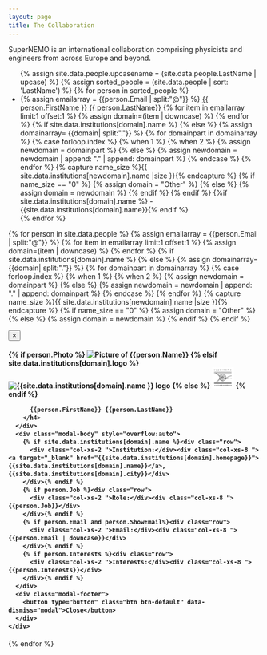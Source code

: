 ```yaml
---
layout: page
title: The Collaboration
---
```


SuperNEMO is an international collaboration comprising physicists and engineers from across Europe and beyond.

<ul>
  {% assign site.data.people.upcasename = (site.data.people.LastName | upcase) %}
  {% assign sorted_people = (site.data.people | sort: 'LastName') %}
  {% for person in sorted_people %}
  <li>
    {% assign emailarray = {{person.Email | split:"@"}} %}
    <a data-toggle="modal" href="#{{ person.FirstName }}{{ person.LastName }}_Modal">{{ person.FirstName }} {{ person.LastName}}</a>
    {% for item in emailarray limit:1 offset:1 %}
    {% assign domain=(item | downcase) %}
    {% endfor %}
{% if site.data.institutions[domain].name %}
{% else %}
{% assign domainarray= {{domain| split:"."}} %}
{% for domainpart in domainarray %}
{% case forloop.index %}
{% when 1 %}
{% when 2 %}
{% assign newdomain = domainpart %}
{% else %}
{% assign newdomain = newdomain | append: "." | append: domainpart %}
{% endcase %}
{% endfor %}
{% capture name_size %}{{ site.data.institutions[newdomain].name |size }}{% endcapture %}
{% if name_size == "0" %}
{% assign domain = "Other" %}
{% else %}
{% assign domain = newdomain %}
{% endif %}
{% endif %}
    {%if site.data.institutions[domain].name %} - {{site.data.institutions[domain].name}}{% endif %}
  </li>
  {% endfor %}
</ul>

{% for person in site.data.people %}
{% assign emailarray = {{person.Email | split:"@"}} %}
{% for item in emailarray limit:1 offset:1 %}
  {% assign domain=(item | downcase) %}
{% endfor %}
{% if site.data.institutions[domain].name %}
{% else %}
  {% assign domainarray= {{domain| split:"."}} %}
  {% for domainpart in domainarray %}
    {% case forloop.index %}
      {% when 1 %}
      {% when 2 %}
      {% assign newdomain = domainpart %}
      {% else %}
        {% assign newdomain = newdomain | append: "." | append: domainpart %}
    {% endcase %}
  {% endfor %}
  {% capture name_size %}{{ site.data.institutions[newdomain].name |size }}{% endcapture %}
  {% if name_size == "0" %}
    {% assign domain = "Other" %}
  {% else %}
{% assign domain = newdomain %}
  {% endif %}
{% endif %}

<div id="{{ person.FirstName }}{{ person.LastName }}_Modal" class="modal fade" role="dialog">
  <div class="modal-dialog">
    <!-- Modal content-->
    <div class="modal-content">
      <div class="modal-header">
        <button type="button" class="close" data-dismiss="modal">&times;</button>
        <h4 class="modal-title">
          {% if person.Photo %}
            <img src="{{person.Photo}}" alt="Picture of {{person.Name}}" class="img-circle" style="height:5em">
              {% elsif site.data.institutions[domain].logo %}
                <img src="{{site.data.institutions[domain].logo }}"
                alt="{{site.data.institutions[domain].name }} logo"
                style="height:3em">
              {% else %}
                <img src="assets/supernemo_logo_v1.0.png" alt="SuperNEMO logo" style="height:3em">
          {% endif %}
          
          {{person.FirstName}} {{person.LastName}}
        </h4>
      </div>
      <div class="modal-body" style="overflow:auto">
        {% if site.data.institutions[domain].name %}<div class="row">
          <div class="col-xs-2 ">Institution:</div><div class="col-xs-8 "><a target="_blank" href="{{site.data.institutions[domain].homepage}}">{{site.data.institutions[domain].name}}</a>, {{site.data.institutions[domain].city}}</div>
        </div>{% endif %}
        {% if person.Job %}<div class="row">
          <div class="col-xs-2 ">Role:</div><div class="col-xs-8 ">{{person.Job}}</div>
        </div>{% endif %}
        {% if person.Email and person.ShowEmail%}<div class="row">
          <div class="col-xs-2 ">Email:</div><div class="col-xs-8 ">{{person.Email | downcase}}</div>
        </div>{% endif %}
        {% if person.Interests %}<div class="row">
          <div class="col-xs-2 ">Interests:</div><div class="col-xs-8 ">{{person.Interests}}</div>
        </div>{% endif %}
      </div>
      <div class="modal-footer">
        <button type="button" class="btn btn-default" data-dismiss="modal">Close</button>
      </div>
    </div>
  </div>
</div>
{% endfor %}
